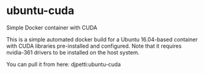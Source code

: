 # ubuntu-cuda
Simple Docker container with CUDA

This is a simple automated docker build for a Ubuntu 16.04-based container with
CUDA libraries pre-installed and configured. Note that it requires nvidia-361
drivers to be installed on the host system.

You can pull it from here: djpetti:ubuntu-cuda
